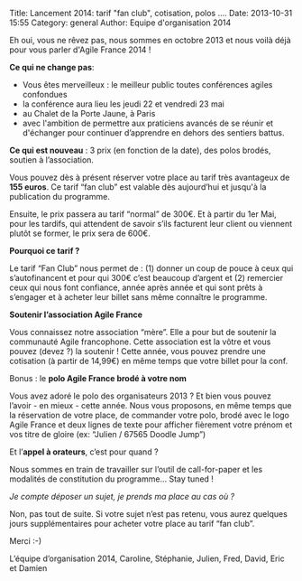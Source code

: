 Title: Lancement 2014: tarif "fan club", cotisation, polos ....
Date: 2013-10-31 15:55
Category: general
Author: Equipe d'organisation 2014

Eh oui, vous ne rêvez pas, nous sommes en octobre 2013 et nous voilà déjà pour vous parler d'Agile France 2014 !

**Ce qui ne change pas**:
- Vous êtes merveilleux : le meilleur public toutes conférences agiles confondues
- la conférence aura lieu les jeudi 22 et vendredi 23 mai
- au Chalet de la Porte Jaune, à Paris
- avec l'ambition de permettre aux praticiens avancés de se réunir et d'échanger pour continuer d’apprendre en dehors des sentiers battus.

**Ce qui est nouveau** : 3 prix (en fonction de la date), des polos brodés, soutien à l’association.

Vous pouvez dès à présent réserver votre place au tarif très avantageux de **155 euros**. Ce tarif “fan club” est valable dès aujourd’hui et jusqu'à la publication du programme.

Ensuite, le prix passera au tarif “normal” de 300€. Et à partir du 1er Mai, pour les tardifs, qui attendent de savoir s’ils facturent leur client ou viennent plutôt se former, le prix sera de 600€.

**Pourquoi ce tarif  ?**

Le tarif “Fan Club” nous permet de : (1) donner un coup de pouce à ceux qui s’autofinancent et pour qui 300€ c’est beaucoup d’argent et (2) remercier ceux qui nous font confiance, année après année et qui sont prêts à s’engager et à acheter leur billet sans même connaître le programme.

**Soutenir l’association Agile France**

Vous connaissez notre association “mère”. Elle a pour but de soutenir la communauté Agile francophone. Cette association est la vôtre et vous pouvez (devez ?) la soutenir ! Cette année, vous pouvez prendre une cotisation (à partir de 14,99€) en même temps que votre billet pour la conf.

Bonus : le **polo Agile France brodé à votre nom**

Vous avez adoré le polo des organisateurs 2013 ? Et bien vous pouvez l’avoir - en mieux - cette année. Nous vous proposons, en même temps que la réservation de votre place, de commander votre polo, brodé avec le logo Agile France et deux lignes de texte pour afficher fièrement votre prénom et vos titre de gloire (ex: “Julien / 67565 Doodle Jump”)

Et l’**appel à orateurs**, c’est pour quand ?

Nous sommes en train de travailler sur l’outil de call-for-paper et les modalités de constitution du programme… Stay tuned !

*Je compte déposer un sujet, je prends ma place au cas où ?*

Non, pas tout de suite. Si votre sujet n’est pas retenu, vous aurez quelques jours supplémentaires pour acheter votre place au tarif “fan club”.

Merci :-) 

L’équipe d’organisation 2014,
Caroline, Stéphanie, Julien, Fred, David, Eric et Damien
